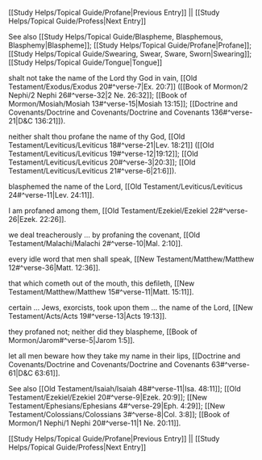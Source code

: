 [[Study Helps/Topical Guide/Profane|Previous Entry]]  ||  [[Study Helps/Topical Guide/Profess|Next Entry]]

 See also [[Study Helps/Topical Guide/Blaspheme, Blasphemous, Blasphemy|Blaspheme]]; [[Study Helps/Topical Guide/Profane|Profane]]; [[Study Helps/Topical Guide/Swearing, Swear, Sware, Sworn|Swearing]]; [[Study Helps/Topical Guide/Tongue|Tongue]]

 shalt not take the name of the Lord thy God in vain, [[Old Testament/Exodus/Exodus 20#^verse-7|Ex. 20:7]] ([[Book of Mormon/2 Nephi/2 Nephi 26#^verse-32|2 Ne. 26:32]]; [[Book of Mormon/Mosiah/Mosiah 13#^verse-15|Mosiah 13:15]]; [[Doctrine and Covenants/Doctrine and Covenants/Doctrine and Covenants 136#^verse-21|D&C 136:21]]).

 neither shalt thou profane the name of thy God, [[Old Testament/Leviticus/Leviticus 18#^verse-21|Lev. 18:21]] ([[Old Testament/Leviticus/Leviticus 19#^verse-12|19:12]]; [[Old Testament/Leviticus/Leviticus 20#^verse-3|20:3]]; [[Old Testament/Leviticus/Leviticus 21#^verse-6|21:6]]).

 blasphemed the name of the Lord, [[Old Testament/Leviticus/Leviticus 24#^verse-11|Lev. 24:11]].

 I am profaned among them, [[Old Testament/Ezekiel/Ezekiel 22#^verse-26|Ezek. 22:26]].

 we deal treacherously ... by profaning the covenant, [[Old Testament/Malachi/Malachi 2#^verse-10|Mal. 2:10]].

 every idle word that men shall speak, [[New Testament/Matthew/Matthew 12#^verse-36|Matt. 12:36]].

 that which cometh out of the mouth, this defileth, [[New Testament/Matthew/Matthew 15#^verse-11|Matt. 15:11]].

 certain ... Jews, exorcists, took upon them ... the name of the Lord, [[New Testament/Acts/Acts 19#^verse-13|Acts 19:13]].

 they profaned not; neither did they blaspheme, [[Book of Mormon/Jarom#^verse-5|Jarom 1:5]].

 let all men beware how they take my name in their lips, [[Doctrine and Covenants/Doctrine and Covenants/Doctrine and Covenants 63#^verse-61|D&C 63:61]].

 See also [[Old Testament/Isaiah/Isaiah 48#^verse-11|Isa. 48:11]]; [[Old Testament/Ezekiel/Ezekiel 20#^verse-9|Ezek. 20:9]]; [[New Testament/Ephesians/Ephesians 4#^verse-29|Eph. 4:29]]; [[New Testament/Colossians/Colossians 3#^verse-8|Col. 3:8]]; [[Book of Mormon/1 Nephi/1 Nephi 20#^verse-11|1 Ne. 20:11]].

[[Study Helps/Topical Guide/Profane|Previous Entry]]  ||  [[Study Helps/Topical Guide/Profess|Next Entry]]